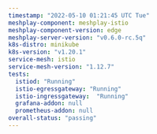 ```yaml
---
timestamp: "2022-05-10 01:21:45 UTC Tue"
meshplay-component: meshplay-istio
meshplay-component-version: edge
meshplay-server-version: "v0.6.0-rc.5q"
k8s-distro: minikube
k8s-version: "v1.20.1"
service-mesh: istio
service-mesh-version: "1.12.7"
tests:
  istiod: "Running"
  istio-egressgateway: "Running"
  istio-ingressgateway:  "Running"
  grafana-addon: null
  prometheus-addon: null
overall-status: "passing"
---
```

